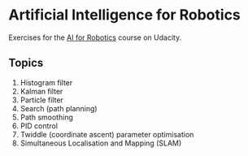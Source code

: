 # Artificial Intelligence for Robotics

Exercises for the [AI for Robotics](https://classroom.udacity.com/courses/cs373) course on Udacity.  

## Topics
1. Histogram filter
2. Kalman filter
3. Particle filter
4. Search (path planning)
5. Path smoothing
6. PID control
7. Twiddle (coordinate ascent) parameter optimisation
8. Simultaneous Localisation and Mapping (SLAM)